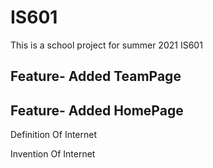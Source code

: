 # IS601
This is a school project for summer 2021 IS601


## Feature- Added TeamPage 


## Feature- Added HomePage
Definition Of Internet

Invention Of Internet

